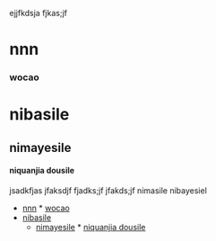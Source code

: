 ejjfkdsja
fjkas;jf
# nnn
### wocao
# nibasile 
## nimayesile 
#### niquanjia dousile
jsadkfjas
jfaksdjf
fjadks;jf
jfakds;jf
nimasile
nibayesiel
<!--ts-->
   * [nnn](#nnn)
         * [wocao](#wocao)
   * [nibasile](#nibasile)
      * [nimayesile](#nimayesile)
            * [niquanjia dousile](#niquanjia-dousile)

<!-- Added by: wuyulp, at: Fri Mar 20 10:51:39 CST 2020 -->

<!--te-->


